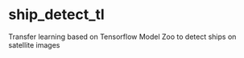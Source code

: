 # ship_detect_tl
Transfer learning based on Tensorflow Model Zoo to detect ships on satellite images